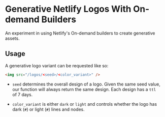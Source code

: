<img src="./og-image" alt="">

# Generative Netlify Logos With On-demand Builders

An experiment in using Netlify's On-demand builders to create generative assets.

## Usage

A generative logo variant can be requested like so:

```html
<img src="/logos/<seed>/<color_variant>" />
```

- `seed` determines the overall design of a logo. Given the same seed value, our function will always return the same design. Each design has a `ttl` of 7 days.

- `color_variant` is either `dark` or `light` and controls whether the logo has dark (`#`) or light (`#`) lines and nodes.
